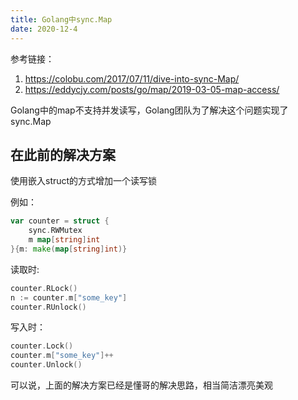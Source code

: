 ```yaml
---
title: Golang中sync.Map
date: 2020-12-4
---
```


参考链接： 

1. https://colobu.com/2017/07/11/dive-into-sync-Map/    
2. https://eddycjy.com/posts/go/map/2019-03-05-map-access/  




Golang中的map不支持并发读写，Golang团队为了解决这个问题实现了sync.Map  

## 在此前的解决方案  

使用嵌入struct的方式增加一个读写锁  

例如：  

```go
var counter = struct {
    sync.RWMutex
    m map[string]int
}{m: make(map[string]int)}
```

读取时:  

```go
counter.RLock()
n := counter.m["some_key"]
counter.RUnlock()
```

写入时：  
```go
counter.Lock()
counter.m["some_key"]++
counter.Unlock()
```

可以说，上面的解决方案已经是懂哥的解决思路，相当简洁漂亮美观